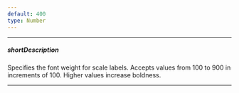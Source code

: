 ```yaml
---
default: 400
type: Number
---
```

---
##### shortDescription
Specifies the font weight for scale labels. Accepts values from 100 to 900 in increments of 100. Higher values increase boldness.

---
